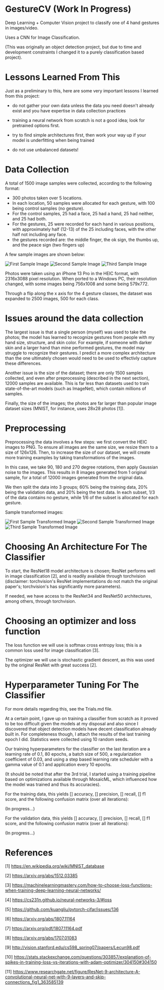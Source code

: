 # GestureCV (Work In Progress)
Deep Learning + Computer Vision project to classify one of 4 hand gestures in images/video.

Uses a CNN for Image Classification.

(This was originally an object detection project, but due to time and development constraints I changed it to a purely classification based project).

# Lessons Learned From This

Just as a preliminary to this, here are some very important lessons I learned from this project:

- do not gather your own data unless the data you need doesn't already exist and you have expertise in data collection practices

- training a neural network from scratch is not a good idea; look for pretrained options first.

- try to find simple architectures first, then work your way up if your model is underfitting when being trained

- do not use unbalanced datasets!

# Data Collection

A total of 1500 image samples were collected, according to the following format:

- 300 photos taken over 5 locations.
- In each location, 50 samples were allocated for each gesture, with 100 being control samples (no gesture).
- For the control samples, 25 had a face, 25 had a hand, 25 had neither, and 25 had both.
- For the gestures, 25 were recorded for each hand in various positions, with approximately half (12-13) of the 25 including faces, with the other half not including any face.
- the gestures recorded are: the middle finger, the ok sign, the thumbs up, and the peace sign (two fingers up)

A few sample images are shown below:

![First Sample Image](./IMG_16640.png)
![Second Sample Image](./IMG_02570.png)
![Third Sample Image](./IMG_10920.png)

Photos were taken using an iPhone 13 Pro in the HEIC format, with 2316x3088 pixel resolution. When ported to a Windows PC, their resolution changed, with some images being 756x1008 and some being 579x772.

Through a flip along the x axis for the 4 gesture classes, the dataset was expanded to 2500 images, 500 for each class.

# Issues around the data collection

The largest issue is that a single person (myself) was used to take the photos; the model has learned to recognize gestures from people with my hand size, structure, and skin color. For example, if someone with darker skin and a larger hand than mine performed gestures, the model may struggle to recognize their gestures. I predict a more complex architecture than the one ultimately chosen would need to be used to effectivly capture these differences.

Another issue is the size of the dataset; there are only 1500 samples collected, and even after preprocessing (described in the next section), 12000 samples are available. This is far less than datasets used to train state-of-the-art models (such as ImageNet), which contain millions of samples.

Finally, the size of the images; the photos are far larger than popular image dataset sizes (MNIST, for instance, uses 28x28 photos [1]).

# Preprocessing

Preprocessing the data involves a few steps: we first convert the HEIC images to PNG. To ensure all images are the same size, we resize them to a size of 126x126. Then, to increase the size of our dataset, we will create more training examples by taking transformations of the images. 

In this case, we take 90, 180 and 270 degree rotations, then apply Gaussian noise to the images. This results in 8 images generated from 1 original sample, for a total of 12000 images generated from the original data.

We then split the data into 3 groups; 60% being the training data, 20% being the validation data, and 20% being the test data. In each subset, 1/3 of the data contains no gesture, while 1/6 of the subset is allocated for each gesture.

Sample transformed images:

![First Sample Transformed Image](./img10.png)
![Second Sample Transformed Image](./img23.png)
![Third Sample Transformed Image](./img51.png)

# Choosing An Architecture For The Classifier

To start, the ResNet18 model architecture is chosen; ResNet performs well in image classification [2], and is readily available
through torchvision (disclaimer: torchvision's ResNet implementations do not match the original paper's; torchvision's has significantly more parameters).

If needed, we have access to the ResNet34 and ResNet50 architectures, among others, through torchvision.

# Choosing an optimizer and loss function

The loss function we will use is softmax cross entropy loss; this is a common loss used for image classification [3].

The optimizer we will use is stochastic gradient descent, as this was used by the original ResNet with great success [2].

# Hyperparameter Tuning For The Classifier

For more details regarding this, see the Trials.md file.

At a certain point, I gave up on training a classifier from scratch as it proved to be too difficult given the models at my disposal and also since I discovered that object detection models have decent classification already built in. For completeness though, I attach the results of the last training epoch I did. Statistics were collected using 10 random seeds.

Our training hyperparameters for the classifier on the last iteration are a learning rate of 0.1, 80 epochs, a batch size of 500, a regularization coefficient of 0.03, and using a step based learning rate scheduler with a gamma value of 0.1 and application every 10 epochs.

(It should be noted that after the 3rd trial, I started using a training pipeline based on optimizations available through MosaicML, which influenced how the model was trained and thus its accuracies).

For the training data, this yields [] accuracy, [] precision, [] recall, [] f1 score, and the following confusion matrix (over all iterations):

(In progress...)

For the validation data, this yields [] accuracy, [] precision, [] recall, [] f1 score, and the following confusion matrix (over all iterations):

(In progress...)

# References

[1] https://en.wikipedia.org/wiki/MNIST_database

[2] https://arxiv.org/abs/1512.03385

[3] https://machinelearningmastery.com/how-to-choose-loss-functions-when-training-deep-learning-neural-networks/

[4] https://cs231n.github.io/neural-networks-3/#loss

[5] https://github.com/kuangliu/pytorch-cifar/issues/136

[6] https://arxiv.org/abs/1807.11164

[7] https://arxiv.org/pdf/1807.11164.pdf

[8] https://arxiv.org/abs/1707.01083

[9] http://vision.stanford.edu/cs598_spring07/papers/Lecun98.pdf

[10] https://stats.stackexchange.com/questions/303857/explanation-of-spikes-in-training-loss-vs-iterations-with-adam-optimizer/304150#304150

[11] https://www.researchgate.net/figure/ResNet-9-architecture-A-convolutional-neural-net-with-9-layers-and-skip-connections_fig1_363585139